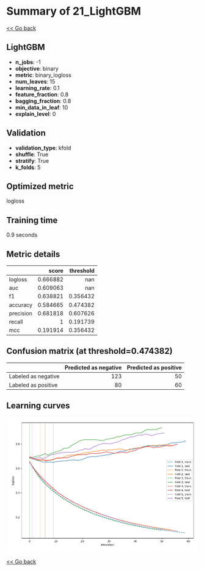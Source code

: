 # Summary of 21_LightGBM

[<< Go back](../README.md)


## LightGBM
- **n_jobs**: -1
- **objective**: binary
- **metric**: binary_logloss
- **num_leaves**: 15
- **learning_rate**: 0.1
- **feature_fraction**: 0.8
- **bagging_fraction**: 0.8
- **min_data_in_leaf**: 10
- **explain_level**: 0

## Validation
 - **validation_type**: kfold
 - **shuffle**: True
 - **stratify**: True
 - **k_folds**: 5

## Optimized metric
logloss

## Training time

0.9 seconds

## Metric details
|           |    score |   threshold |
|:----------|---------:|------------:|
| logloss   | 0.666882 |  nan        |
| auc       | 0.609063 |  nan        |
| f1        | 0.638821 |    0.356432 |
| accuracy  | 0.584665 |    0.474382 |
| precision | 0.681818 |    0.607626 |
| recall    | 1        |    0.191739 |
| mcc       | 0.191914 |    0.356432 |


## Confusion matrix (at threshold=0.474382)
|                     |   Predicted as negative |   Predicted as positive |
|:--------------------|------------------------:|------------------------:|
| Labeled as negative |                     123 |                      50 |
| Labeled as positive |                      80 |                      60 |

## Learning curves
![Learning curves](learning_curves.png)

[<< Go back](../README.md)
